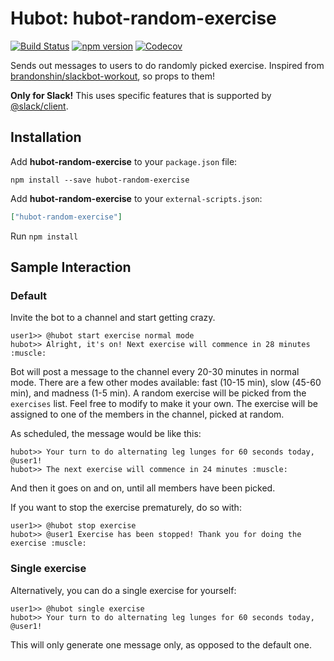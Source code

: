 # Hubot: hubot-random-exercise

[![Build Status](https://img.shields.io/travis/briwa/hubot-random-exercise/master.svg?style=flat-square)](https://travis-ci.org/briwa/hubot-random-exercise)
[![npm version](https://img.shields.io/npm/v/hubot-random-exercise.svg?style=flat-square)](https://www.npmjs.com/package/hubot-random-exercise)
[![Codecov](https://img.shields.io/codecov/c/github/codecov/example-python.svg?style=flat-square)](https://codecov.io/gh/briwa/hubot-random-exercise)

Sends out messages to users to do randomly picked exercise.
Inspired from [brandonshin/slackbot-workout](https://github.com/brandonshin/slackbot-workout), so props to them!

**Only for Slack!** This uses specific features that is supported by [@slack/client](https://github.com/slackhq/node-slack-sdk).

## Installation

Add **hubot-random-exercise** to your `package.json` file:

```
npm install --save hubot-random-exercise
```

Add **hubot-random-exercise** to your `external-scripts.json`:

```json
["hubot-random-exercise"]
```

Run `npm install`

## Sample Interaction

### Default
Invite the bot to a channel and start getting crazy.

```
user1>> @hubot start exercise normal mode
hubot>> Alright, it's on! Next exercise will commence in 28 minutes :muscle:
```

Bot will post a message to the channel every 20-30 minutes in normal mode. 
There are a few other modes available: fast (10-15 min), slow (45-60 min), and madness (1-5 min).
A random exercise will be picked from the `exercises` list. Feel free to modify to make it your own.
The exercise will be assigned to one of the members in the channel, picked at random.

As scheduled, the message would be like this:
```
hubot>> Your turn to do alternating leg lunges for 60 seconds today, @user1!
hubot>> The next exercise will commence in 24 minutes :muscle:
```

And then it goes on and on, until all members have been picked.

If you want to stop the exercise prematurely, do so with:
```
user1>> @hubot stop exercise
hubot>> @user1 Exercise has been stopped! Thank you for doing the exercise :muscle:
```

### Single exercise
Alternatively, you can do a single exercise for yourself:

```
user1>> @hubot single exercise
hubot>> Your turn to do alternating leg lunges for 60 seconds today, @user1!
```
This will only generate one message only, as opposed to the default one.